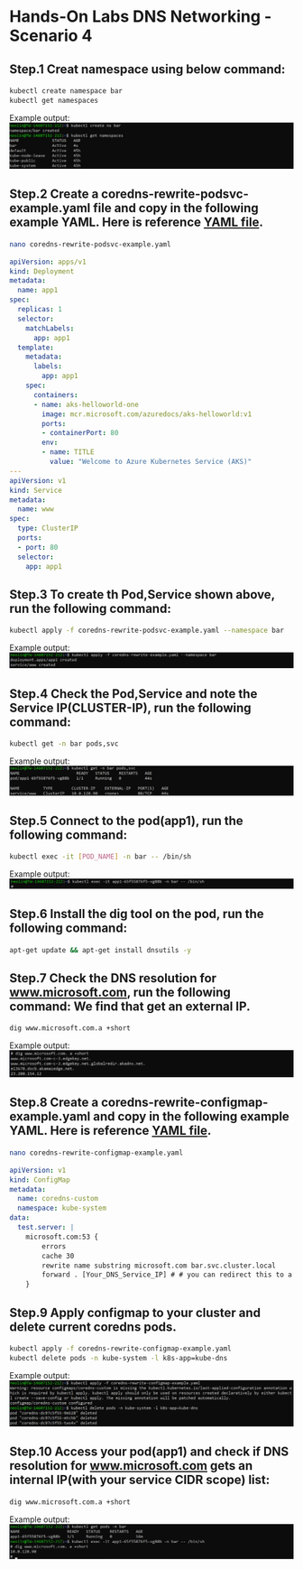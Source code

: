 # Hands-On Labs DNS Networking - Scenario 4

## Step.1 Creat namespace using below command:
```bash
kubectl create namespace bar 
kubectl get namespaces
```
Example output:<br>
![Step01](https://github.com/neolin-ms/HandsOnLabsDNSNetworking/blob/main/Pics/Step01.png)
## Step.2 Create a coredns-rewrite-podsvc-example.yaml file and copy in the following example YAML. Here is reference [YAML file](https://github.com/neolin-ms/HandsOnLabsDNSNetworking/blob/main/YAML/coredns-rewrite-podsvc-example.yaml).
```bash
nano coredns-rewrite-podsvc-example.yaml
```
```yml
apiVersion: apps/v1
kind: Deployment
metadata:
  name: app1 
spec:
  replicas: 1
  selector:
    matchLabels:
      app: app1
  template:
    metadata:
      labels:
        app: app1
    spec:
      containers:
      - name: aks-helloworld-one
        image: mcr.microsoft.com/azuredocs/aks-helloworld:v1
        ports:
        - containerPort: 80
        env:
        - name: TITLE
          value: "Welcome to Azure Kubernetes Service (AKS)"
---
apiVersion: v1
kind: Service
metadata:
  name: www  
spec:
  type: ClusterIP
  ports:
  - port: 80
  selector:
    app: app1
```
## Step.3 To create th Pod,Service shown above, run the following command:
```bash
kubectl apply -f coredns-rewrite-podsvc-example.yaml --namespace bar
```
Example output:<br>
![Step03](https://github.com/neolin-ms/HandsOnLabsDNSNetworking/blob/main/Pics/Step03.png)
## Step.4 Check the Pod,Service and note the Service IP(CLUSTER-IP), run the following command:
```bash
kubectl get -n bar pods,svc 
```
Example output:<br>
![Step04](https://github.com/neolin-ms/HandsOnLabsDNSNetworking/blob/main/Pics/Step04.png)
## Step.5 Connect to the pod(app1), run the following command:
```bash
kubectl exec -it [POD_NAME] -n bar -- /bin/sh
```
Example output:<br>
![Step05](https://github.com/neolin-ms/HandsOnLabsDNSNetworking/blob/main/Pics/Step05.png)
## Step.6 Install the dig tool on the pod, run the following command:
```bash
apt-get update && apt-get install dnsutils -y
```
## Step.7 Check the DNS resolution for www.microsoft.com, run the following command: We find that get an external IP.
```bash
dig www.microsoft.com.a +short
```
Example output:<br>
![Step07](https://github.com/neolin-ms/HandsOnLabsDNSNetworking/blob/main/Pics/Step07.png)
## Step.8 Create a coredns-rewrite-configmap-example.yaml and copy in the following example YAML. Here is reference [YAML file](https://github.com/neolin-ms/HandsOnLabsDNSNetworking/blob/main/YAML/coredns-rewrite-configmap-example.yaml).
```bash
nano coredns-rewrite-configmap-example.yaml
```
```yml
apiVersion: v1
kind: ConfigMap
metadata:
  name: coredns-custom
  namespace: kube-system
data:
  test.server: |
    microsoft.com:53 {
        errors
        cache 30
        rewrite name substring microsoft.com bar.svc.cluster.local
        forward . [Your_DNS_Service_IP] # # you can redirect this to a specific DNS server such as 10.1.0.20
    }
```
## Step.9 Apply configmap to your cluster and delete current coredns pods.
```bash
kubectl apply -f coredns-rewrite-configmap-example.yaml
kubectl delete pods -n kube-system -l k8s-app=kube-dns
```
Example output:<br>
![Step09](https://github.com/neolin-ms/HandsOnLabsDNSNetworking/blob/main/Pics/Step09.png)
## Step.10 Access your pod(app1) and check if DNS resolution for www.microsoft.com gets an internal IP(with your service CIDR scope) list:
```bash
dig www.microsoft.com.a +short
```
Example output:<br>
![Step10](https://github.com/neolin-ms/HandsOnLabsDNSNetworking/blob/main/Pics/Step10.png)
